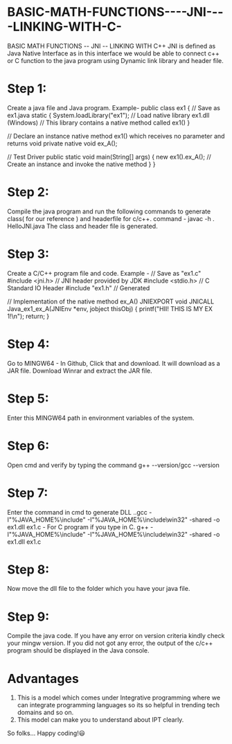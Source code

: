 # BASIC-MATH-FUNCTIONS----JNI----LINKING-WITH-C-
BASIC MATH FUNCTIONS -- JNI -- LINKING WITH C++
JNI is defined as Java Native Interface as in this interface we would be able to connect c++ or C function
to the java program using Dynamic link library and header file.

# Step 1:
Create a java file and Java program.
Example- public class ex1 {  // Save as ex1.java
   static {
      System.loadLibrary("ex1"); // Load native library ex1.dll (Windows) 
                                   // This library contains a native method called ex1()
   }
 
   // Declare an instance native method ex1() which receives no parameter and returns void
   private native void ex_A();
 
   // Test Driver
   public static void main(String[] args) {
      new ex1().ex_A();  // Create an instance and invoke the native method
   }
}

# Step 2:
Compile the java program and run the following commands to generate class( for our reference ) and headerfile for c/c++.
command - javac -h . HelloJNI.java
The class and header file is generated.

# Step 3:
Create a C/C++ program file and code.
Example - // Save as "ex1.c"
#include <jni.h>        // JNI header provided by JDK
#include <stdio.h>      // C Standard IO Header
#include "ex1.h"   // Generated
 
// Implementation of the native method ex_A()
JNIEXPORT void JNICALL Java_ex1_ex_A(JNIEnv *env, jobject thisObj) {
   printf("HII! THIS IS MY EX 1!\n");
   return;
}
# Step 4:
Go to MINGW64 - In Github, Click that and download. It will download as a JAR file. Download Winrar and extract the JAR file.

# Step 5:
Enter this MINGW64 path in environment variables of the system.

# Step 6:
Open cmd and verify by typing the command g++ --version/gcc --version

# Step 7:
Enter the command in cmd to generate DLL ..gcc -I"%JAVA_HOME%\include" -I"%JAVA_HOME%\include\win32" -shared -o ex1.dll ex1.c   - For C program if you type in C.
g++ -I"%JAVA_HOME%\include" -I"%JAVA_HOME%\include\win32" -shared -o ex1.dll ex1.c

# Step 8:
Now move the dll file to the folder which you have your java file.

# Step 9:
Compile the java code. If you have any error on version criteria kindly check your mingw version. If you did not got any error, the output of the c/c++ program should be displayed in the Java console.

# Advantages
1. This is a model which comes under Integrative programming where we can integrate programming languages so its so helpful in trending tech domains and so on.
2. This model can make you to understand about IPT clearly.

So folks... Happy coding!😃

